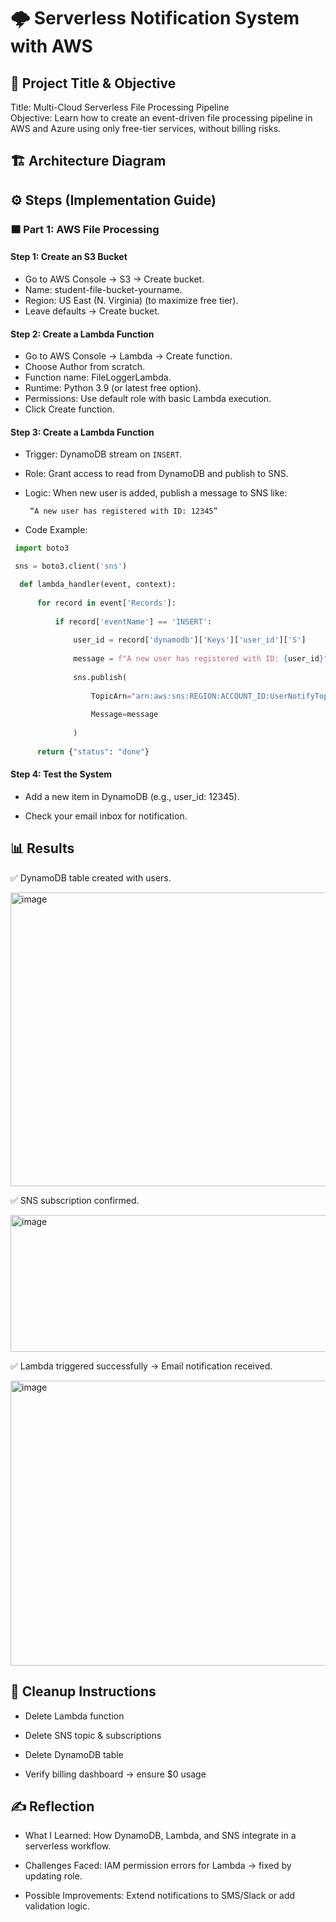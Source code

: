 # 🌩 Serverless Notification System with AWS

## 📌 Project Title & Objective

Title: Multi-Cloud Serverless File Processing Pipeline  
Objective: Learn how to create an event-driven file processing pipeline in AWS and Azure using only free-tier services, without billing risks.

## 🏗️ Architecture Diagram



## ⚙️ Steps (Implementation Guide)

### 🟧 Part 1: AWS File Processing

#### Step 1: Create an S3 Bucket

 - Go to AWS Console → S3 → Create bucket.
 - Name: student-file-bucket-yourname.
 - Region: US East (N. Virginia) (to maximize free tier).
 - Leave defaults → Create bucket.
     
#### Step 2: Create a Lambda Function

- Go to AWS Console → Lambda → Create function.
- Choose Author from scratch.
- Function name: FileLoggerLambda.
- Runtime: Python 3.9 (or latest free option).
- Permissions: Use default role with basic Lambda execution.
- Click Create function.

#### Step 3: Create a Lambda Function
- Trigger: DynamoDB stream on `INSERT`.  
- Role: Grant access to read from DynamoDB and publish to SNS.
- Logic: When new user is added, publish a message to SNS like:
  
       “A new user has registered with ID: 12345”
  
- Code Example:
```python
 import boto3

 sns = boto3.client('sns')

  def lambda_handler(event, context):
  
      for record in event['Records']:
      
          if record['eventName'] == 'INSERT':
      
              user_id = record['dynamodb']['Keys']['user_id']['S']
              
              message = f"A new user has registered with ID: {user_id}"
              
              sns.publish(
              
                  TopicArn="arn:aws:sns:REGION:ACCOUNT_ID:UserNotifyTopic",
                  
                  Message=message
                  
              )
              
      return {"status": "done"}
```

#### Step 4: Test the System

- Add a new item in DynamoDB (e.g., user_id: 12345).

- Check your email inbox for notification.

## 📊 Results

✅ DynamoDB table created with users.


<img width="740" height="470" alt="image" src="https://github.com/user-attachments/assets/c6554398-b051-4638-88f5-d50168d40dd8" />



✅ SNS subscription confirmed.


<img width="831" height="219" alt="image" src="https://github.com/user-attachments/assets/49815ec1-0eaa-4333-8fbc-c6a354ee1c00" />



✅ Lambda triggered successfully → Email notification received.


<img width="778" height="456" alt="image" src="https://github.com/user-attachments/assets/4c758c8b-5a0a-4344-b041-f2cff3f250db" />


## 🧹 Cleanup Instructions

- Delete Lambda function

- Delete SNS topic & subscriptions

- Delete DynamoDB table

- Verify billing dashboard → ensure $0 usage

## ✍️ Reflection

- What I Learned: How DynamoDB, Lambda, and SNS integrate in a serverless workflow.

- Challenges Faced: IAM permission errors for Lambda → fixed by updating role.

- Possible Improvements: Extend notifications to SMS/Slack or add validation logic.
